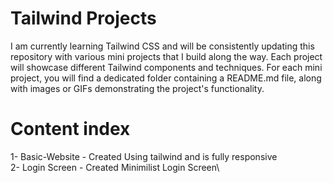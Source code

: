 # Tailwind Projects
I am currently learning Tailwind CSS and will be consistently updating this repository with various mini projects that I build along the way. Each project will showcase different Tailwind components and techniques. For each mini project, you will find a dedicated folder containing a README.md file, along with images or GIFs demonstrating the project's functionality.

# Content index

1- Basic-Website - Created Using tailwind and is fully responsive\
2- Login Screen - Created Minimilist Login Screen\
